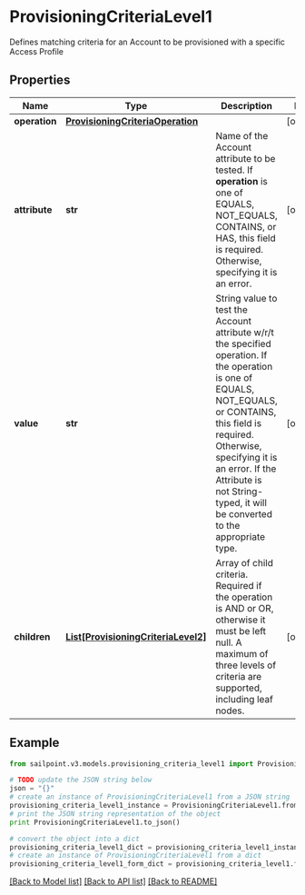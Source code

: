 # ProvisioningCriteriaLevel1

Defines matching criteria for an Account to be provisioned with a specific Access Profile

## Properties
Name | Type | Description | Notes
------------ | ------------- | ------------- | -------------
**operation** | [**ProvisioningCriteriaOperation**](ProvisioningCriteriaOperation.md) |  | [optional] 
**attribute** | **str** | Name of the Account attribute to be tested. If **operation** is one of EQUALS, NOT_EQUALS, CONTAINS, or HAS, this field is required. Otherwise, specifying it is an error. | [optional] 
**value** | **str** | String value to test the Account attribute w/r/t the specified operation. If the operation is one of EQUALS, NOT_EQUALS, or CONTAINS, this field is required. Otherwise, specifying it is an error. If the Attribute is not String-typed, it will be converted to the appropriate type. | [optional] 
**children** | [**List[ProvisioningCriteriaLevel2]**](ProvisioningCriteriaLevel2.md) | Array of child criteria. Required if the operation is AND or OR, otherwise it must be left null. A maximum of three levels of criteria are supported, including leaf nodes. | [optional] 

## Example

```python
from sailpoint.v3.models.provisioning_criteria_level1 import ProvisioningCriteriaLevel1

# TODO update the JSON string below
json = "{}"
# create an instance of ProvisioningCriteriaLevel1 from a JSON string
provisioning_criteria_level1_instance = ProvisioningCriteriaLevel1.from_json(json)
# print the JSON string representation of the object
print ProvisioningCriteriaLevel1.to_json()

# convert the object into a dict
provisioning_criteria_level1_dict = provisioning_criteria_level1_instance.to_dict()
# create an instance of ProvisioningCriteriaLevel1 from a dict
provisioning_criteria_level1_form_dict = provisioning_criteria_level1.from_dict(provisioning_criteria_level1_dict)
```
[[Back to Model list]](../README.md#documentation-for-models) [[Back to API list]](../README.md#documentation-for-api-endpoints) [[Back to README]](../README.md)


